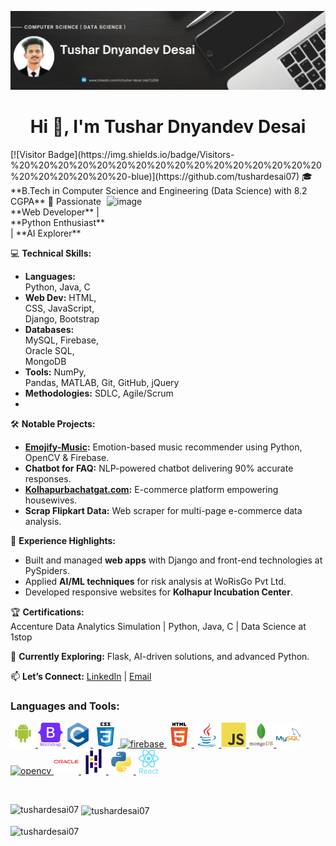 ![logo](https://github.com/tushardesai07/tushardesai07/blob/main/Black%20Minimalist%20Motivation%20Quote%20LinkedIn%20Banner.png)
<h1 align="center">Hi 👋, I'm Tushar Dnyandev Desai</h1>
[![Visitor Badge](https://img.shields.io/badge/Visitors-%20%20%20%20%20%20%20%20%20%20%20%20%20%20%20%20%20%20%20%20%20%20-blue)](https://github.com/tushardesai07)
🎓 **B.Tech in Computer Science and Engineering (Data Science) with 8.2 CGPA**    
<img align="right" width="350" height="280" src="https://user-images.githubusercontent.com/74038190/212750680-266fa8aa-39f1-4e8b-8873-7181dbaf3d7c.gif" alt="image">
🚀 Passionate **Web Developer** | **Python Enthusiast** | **AI Explorer**  

💻 **Technical Skills:**  
- **Languages:** Python, Java, C
- **Web Dev:** HTML, CSS, JavaScript, Django, Bootstrap  
- **Databases:** MySQL, Firebase, Oracle SQL, MongoDB 
- **Tools:** NumPy, Pandas, MATLAB, Git, GitHub, jQuery
- **Methodologies:** SDLC, Agile/Scrum
- 
🛠️ **Notable Projects:**  
- **[Emojify-Music](https://github.com/tushardesai07/Emojify-Music):** Emotion-based music recommender using Python, OpenCV & Firebase.  
- **Chatbot for FAQ:** NLP-powered chatbot delivering 90% accurate responses.  
- **[Kolhapurbachatgat.com](https://kolhapurbachatgat.com/):** E-commerce platform empowering housewives.  
- **Scrap Flipkart Data:** Web scraper for multi-page e-commerce data analysis.  

🎯 **Experience Highlights:**  
- Built and managed **web apps** with Django and front-end technologies at PySpiders.  
- Applied **AI/ML techniques** for risk analysis at WoRisGo Pvt Ltd.  
- Developed responsive websites for **Kolhapur Incubation Center**.  

🏆 **Certifications:**  
Accenture Data Analytics Simulation | Python, Java, C | Data Science at 1stop  

🌟 **Currently Exploring:** Flask, AI-driven solutions, and advanced Python.  

📫 **Let’s Connect:** [LinkedIn](www.linkedin.com/in/tushar-desai-14a711259) | [Email](tushardesai1403@gmail.com)  


<h3 align="left">Languages and Tools:</h3>
<p align="left"> <a href="https://developer.android.com" target="_blank" rel="noreferrer"> <img src="https://raw.githubusercontent.com/devicons/devicon/master/icons/android/android-original-wordmark.svg" alt="android" width="40" height="40"/> </a> <a href="https://getbootstrap.com" target="_blank" rel="noreferrer"> <img src="https://raw.githubusercontent.com/devicons/devicon/master/icons/bootstrap/bootstrap-plain-wordmark.svg" alt="bootstrap" width="40" height="40"/> </a> <a href="https://www.cprogramming.com/" target="_blank" rel="noreferrer"> <img src="https://raw.githubusercontent.com/devicons/devicon/master/icons/c/c-original.svg" alt="c" width="40" height="40"/> </a> <a href="https://www.w3schools.com/css/" target="_blank" rel="noreferrer"> <img src="https://raw.githubusercontent.com/devicons/devicon/master/icons/css3/css3-original-wordmark.svg" alt="css3" width="40" height="40"/> </a> <a href="https://firebase.google.com/" target="_blank" rel="noreferrer"> <img src="https://www.vectorlogo.zone/logos/firebase/firebase-icon.svg" alt="firebase" width="40" height="40"/> </a> <a href="https://www.w3.org/html/" target="_blank" rel="noreferrer"> <img src="https://raw.githubusercontent.com/devicons/devicon/master/icons/html5/html5-original-wordmark.svg" alt="html5" width="40" height="40"/> </a> <a href="https://www.java.com" target="_blank" rel="noreferrer"> <img src="https://raw.githubusercontent.com/devicons/devicon/master/icons/java/java-original.svg" alt="java" width="40" height="40"/> </a> <a href="https://developer.mozilla.org/en-US/docs/Web/JavaScript" target="_blank" rel="noreferrer"> <img src="https://raw.githubusercontent.com/devicons/devicon/master/icons/javascript/javascript-original.svg" alt="javascript" width="40" height="40"/> </a> <a href="https://www.mongodb.com/" target="_blank" rel="noreferrer"> <img src="https://raw.githubusercontent.com/devicons/devicon/master/icons/mongodb/mongodb-original-wordmark.svg" alt="mongodb" width="40" height="40"/> </a> <a href="https://www.mysql.com/" target="_blank" rel="noreferrer"> <img src="https://raw.githubusercontent.com/devicons/devicon/master/icons/mysql/mysql-original-wordmark.svg" alt="mysql" width="40" height="40"/> </a> <a href="https://opencv.org/" target="_blank" rel="noreferrer"> <img src="https://www.vectorlogo.zone/logos/opencv/opencv-icon.svg" alt="opencv" width="40" height="40"/> </a> <a href="https://www.oracle.com/" target="_blank" rel="noreferrer"> <img src="https://raw.githubusercontent.com/devicons/devicon/master/icons/oracle/oracle-original.svg" alt="oracle" width="40" height="40"/> </a> <a href="https://pandas.pydata.org/" target="_blank" rel="noreferrer"> <img src="https://raw.githubusercontent.com/devicons/devicon/2ae2a900d2f041da66e950e4d48052658d850630/icons/pandas/pandas-original.svg" alt="pandas" width="40" height="40"/> </a> <a href="https://www.python.org" target="_blank" rel="noreferrer"> <img src="https://raw.githubusercontent.com/devicons/devicon/master/icons/python/python-original.svg" alt="python" width="40" height="40"/> </a> <a href="https://reactjs.org/" target="_blank" rel="noreferrer"> <img src="https://raw.githubusercontent.com/devicons/devicon/master/icons/react/react-original-wordmark.svg" alt="react" width="40" height="40"/> </a> </p>
<br>

<p><img align="left" src="https://github-readme-stats.vercel.app/api/top-langs?username=tushardesai07&show_icons=true&locale=en&layout=compact" alt="tushardesai07" /></p>

<p>&nbsp;<img align="center" src="https://github-readme-stats.vercel.app/api?username=tushardesai07&show_icons=true&locale=en" alt="tushardesai07" /></p>

<p><img align="center" src="https://github-readme-streak-stats.herokuapp.com/?user=tushardesai07&" alt="tushardesai07" /></p>
